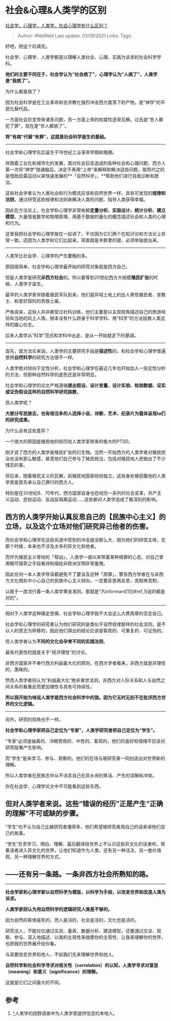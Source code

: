 # 社会&心理&人类学的区别
[社会学，心理学，人类学，社会心理学有什么区别？](https://www.zhihu.com/question/314730723/answer/672527801)

> Author: #NellNell
Last update: *01/09/2021*
Links:
Tags:

好吧，把这个坑填完。

社会学、心理学、人类学都是以理解人类社会、心理、实践为诉求的社会科学学科。

**他们的主要不同在于，社会学认为“社会病了”，心理学认为“人病了”，人类学是“我病了”。**

为什么都是病了？

因为社会科学是在工业革命和去宗教化强烈冲击西方震荡下的产物，是“神学”的平民化替代品。

一方面社会巨变带来诸多问题，另一方面上帝的权威性逐渐瓦解。过去是“世人都犯了罪”，现在是“世人都病了”。

**将“有病”代替“有罪”，这就是社会科学诞生的基础。**

---

社会学和心理学先后诞生于19世纪工业革命早期和晚期。

伴随着工业化和城市化的发展，面对社会巨变造成的各种社会和心理问题，西方人第一次将“神学”抛诸脑后，决定不再用“上帝”来解释和解决这些问题，取而代之的是借助启蒙运动以来快速发展的**「自然科学」，**帮助他们进行自我诊断和医治。

这些社会学者认为人类社会和行为模式应该和自然世界一样，具有可发现的**规律和法则**，通过研究这些规律和法则来解决人类的问题、指导人类获得幸福。

因此在方法论上，社会学和心理学非常依赖**定量分析、实验设计、统计分析、建立模型**。大量借鉴数学和物理原理，用基于数据的量化的概念描述社会和人类的心理和行为。

这里我把社会学和心理学放在一起讲了，不仅因为它们两个在知识论和方法论上非常一致。还因为人类学和它们比起来，简直就是羊群里的狼，必须单独提出来。

---

人类学比社会学、心理学的产生要晚的多。

原因很简单，社会学和心理学最开始的研究对象就是西方自己。

但是人类学是研究**非西方社会**的。所以要等到20世纪西方大规模**殖民扩张**的时候，人类学才诞生。

最早的人类学家伴随着殖民军队到来。他们是异域土地上的白人男性殖民者、宣教士、和爱好探险的贵族土豪。

严格说来，这些人并非都受过社科训练，他们主要是以主观视角描述自己的旅游经验和当地的风土人情。根本没有什么跻身于科学学科、用“科学”的方法拯救人类这样的雄心壮志。

后来人类学从“科学”范式和学科中出走，是从一开始就定下的基调。

---

首先，就方法论来说，人类学的主要研究手段是**描述性**的，和社会学和心理学普遍使用**自然科学**的研究方法很不一样。

人类学绝对倾向于定性分析，社会学和心理学在最近几年也开始加入一些定性分析的方法，但那种自然科学的底色还是非常明显。

社会学和心理学的论文严格遵循**提出假设、设计变量、设计实验、检验数据、证实或证伪假设这样的自然科学研究路数**。

但人类学呢？

**大部分写民族志，也有相当多的人选择小说、诗歌、艺术、纪录片为载体呈现ta们的研究成果。**

为什么会有这些差异？

一个很大的原因是殖民地的经历给人类学家带来的极大的PTSD。

刚才说了西方的人类学是殖民扩张的衍生物。当然一开始西方的人类学者对殖民统治也没有那么敏感，甚至他们自己参与了殖民统治，包括对殖民地人民做出了不少残忍的事。

但后来，随着殖民主义的瓦解，前殖民地国家纷纷独立，这些身处殖民腹地的人类学家是首先承认自己罪行的西方人。

特别是在20世纪6、70年代，西方国家自身也在经历一系列的社会变革，共产主义运动、民权运动、反战反隔离运动……这些都对人类学造成了极深刻的影响。

## **西方的人类学开始认真反思自己的【民族中心主义】的立场，以及这个立场对他们研究异己他者的伤害。**

而社会学和心理学在这些风波中受到的冲击就没那么大，因为他们的研究主体，在那个时候，本来也不涉及太多的异文化和他者。

而作为殖民主义曾经的「帮凶」，人类学一直以来带着某种赎罪的心态，对自己曾用极尽猎奇之手段看待和描绘非欧洲文明非常羞愧。

因此任何一本人类学导读都避免不了要谈及这种「原罪」，警告西方学者在与非西方文化相处中小心自己的民族中心主义倾向，一定要反思再反思，克制再克制。

以致于一度流行着一条人类学黄金准则，那就是“凡informant[1]](#ref_1)说的都是对的“。

---

相对于人类学这种痛定思痛，社会学和心理学就不大会这么大费周章的否定自己。

社会学和心理学的研究者认为他们研究的是类似于自然规律那样的社会法则，是不以人的意志为转移的，因此他们得出的结论应该是客观的、可重复的、可证伪的。

但人类学者认为**不同的文化会孕育不同的实践法则**。

最有代表性的就是关于“经济理性”的讨论。

非西方国家并不奉行西方利益最大化的原则，在西方学者看来，非西方就是非理性的、愚昧的。

然而人类学者则认为“利益最大化”绝非普世法则，非西方对人际关系和人与自然之间关系的看重反而更加理性与具有可持续性。

**所以我开始为啥说人类学是西方社会科学中的狼。因为它无时无刻不在批评西方世界的文化逻辑。**

---

另外，研究的视角也不一样。

**社会学和心理学家把自己定位为“专家”，人类学研究者把自己定位为“学生”。**

“专家”必须是抽离的、冷眼旁观的、中性的、客观的，他们的喜好和情绪不应该对研究结果产生影响。

而“学生”是来学习、参与、观察的。他们的在场与被研究者一同创造出对世界新的理解。

所以人类学者在民族志中从不讳言自己在异乡闹的笑话、产生的误解和冲突。

你在社会学、心理学论文中不可能看到这些东西。

## 但对人类学者来说。这些“错误的经历”正是产生“正确的理解”不可或缺的步骤。

“学生”也不认为自己比被研究者懂得多，他们希望被研究者用自己的话来讲他们自己的故事。

“学生”负责学习、明白、理解、最后翻译给世界上不认识这些异文化的读者听。带着读者进入异文化的世界，让他们知道作为人类，还有另一种活法，另一套价值观，另一种理解世界的方式，

## ——还有另一条路。一条非西方社会所熟知的路。

---

**社会学家和心理学家以自然科学为模版，以科学为手段，以改变世界和改造人类为诉求。**

**人类学家则认为用自然科学的逻辑研究人类是不够的。**

因为自然的客体是死的，而人是活的，社会是活的，文化也是活的。

研究活人，不能仅仅通过实验、量表、数据分析、建造模型，还要通过交谈、观察、参与、深入地描述、以我的主观性来揣摩你的主观性，让我来理解你的世界，也把我的世界展开给你看。

与其要改变世界和他人，不如我们先来理解世界和他人。

**自然科学和社会科学寻求对相关性（correlation）的认知，人类学寻求对意思（meaning）和意义（significance）的理解。**

这就是它们之间最大的不同。

## 参考

1.  [^](#ref_1_0)人类学的田野调查中为人类学家提供信息的本地人。

